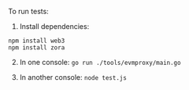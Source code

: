 To run tests:

1. Install dependencies:

```
npm install web3
npm install zora
```

2. In one console: `go run ./tools/evmproxy/main.go`

3. In another console: `node test.js`
